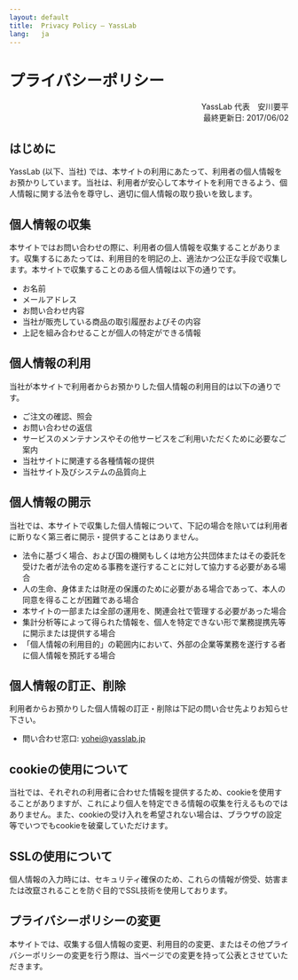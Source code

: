 ```yaml
---
layout: default
title:  Privacy Policy – YassLab
lang:   ja
---
```


# プライバシーポリシー

<div align="right">
YassLab 代表　安川要平<br />
最終更新日: 2017/06/02
</div>

## はじめに

YassLab (以下、当社) では、本サイトの利用にあたって、利用者の個人情報をお預かりしています。当社は、利用者が安心して本サイトを利用できるよう、個人情報に関する法令を尊守し、適切に個人情報の取り扱いを致します。

## 個人情報の収集

本サイトではお問い合わせの際に、利用者の個人情報を収集することがあります。収集するにあたっては、利用目的を明記の上、適法かつ公正な手段で収集します。本サイトで収集することのある個人情報は以下の通りです。

- お名前
- メールアドレス
- お問い合わせ内容
- 当社が販売している商品の取引履歴およびその内容
- 上記を組み合わせることが個人の特定ができる情報

## 個人情報の利用

当社が本サイトで利用者からお預かりした個人情報の利用目的は以下の通りです。

- ご注文の確認、照会
- お問い合わせの返信
- サービスのメンテナンスやその他サービスをご利用いただくために必要なご案内
- 当社サイトに関連する各種情報の提供
- 当社サイト及びシステムの品質向上


## 個人情報の開示

当社では、本サイトで収集した個人情報について、下記の場合を除いては利用者に断りなく第三者に開示・提供することはありません。

- 法令に基づく場合、および国の機関もしくは地方公共団体またはその委託を受けた者が法令の定める事務を遂行することに対して協力する必要がある場合
- 人の生命、身体または財産の保護のために必要がある場合であって、本人の同意を得ることが困難である場合
- 本サイトの一部または全部の運用を、関連会社で管理する必要があった場合
- 集計分析等によって得られた情報を、個人を特定できない形で業務提携先等に開示または提供する場合
- 「個人情報の利用目的」の範囲内において、外部の企業等業務を遂行する者に個人情報を預託する場合


## 個人情報の訂正、削除

利用者からお預かりした個人情報の訂正・削除は下記の問い合せ先よりお知らせ下さい。

- 問い合わせ窓口: yohei@yasslab.jp

## cookieの使用について

当社では、それぞれの利用者に合わせた情報を提供するため、cookieを使用することがありますが、これにより個人を特定できる情報の収集を行えるものではありません。また、cookieの受け入れを希望されない場合は、ブラウザの設定等でいつでもcookieを破棄していただけます。

## SSLの使用について

個人情報の入力時には、セキュリティ確保のため、これらの情報が傍受、妨害または改竄されることを防ぐ目的でSSL技術を使用しております。

## プライバシーポリシーの変更

本サイトでは、収集する個人情報の変更、利用目的の変更、またはその他プライバシーポリシーの変更を行う際は、当ページでの変更を持って公表とさせていただきます。

<br /><br />
